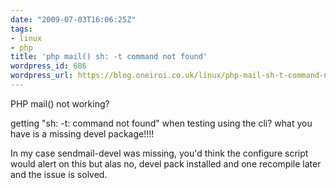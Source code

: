 ```yaml
---
date: "2009-07-03T16:06:25Z"
tags:
- linux
- php
title: 'php mail() sh: -t command not found'
wordpress_id: 686
wordpress_url: https://blog.oneiroi.co.uk/linux/php-mail-sh-t-command-not-found
---
```

PHP mail() not working?

getting "sh: -t: command not found" when testing using the cli?
what you have is a missing devel package!!!!

In my case sendmail-devel was missing, you'd think the configure script would alert on this but alas no, devel pack installed and one recompile later and the issue is solved.


